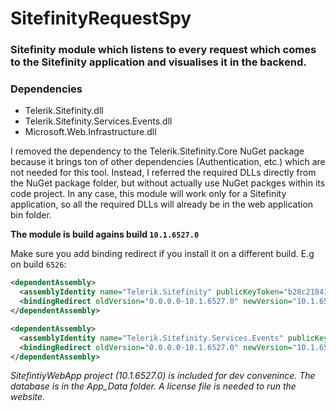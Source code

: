 # SitefinityRequestSpy 

### Sitefinity module which listens to every request which comes to the Sitefinity application and visualises it in the backend.



### Dependencies
 - Telerik.Sitefinity.dll
 - Telerik.Sitefinity.Services.Events.dll
 - Microsoft.Web.Infrastructure.dll
 
I removed the dependency to the Telerik.Sitefinity.Core NuGet package because it brings ton of other dependencies (Authentication, etc.) which are not needed for this tool. 
Instead, I referred the required DLLs directly from the NuGet package folder, but without actually use NuGet packges within its code project.
In any case, this module will work only for a Sitefinity application, so all the required DLLs will already be in the web application bin folder.



**The module is build agains build `10.1.6527.0`**


Make sure you add binding redirect if you install it on a different build. E.g on build `6526`:
```xml
<dependentAssembly>
  <assemblyIdentity name="Telerik.Sitefinity" publicKeyToken="b28c218413bdf563" culture="neutral" />
  <bindingRedirect oldVersion="0.0.0.0-10.1.6527.0" newVersion="10.1.6526.0" />
</dependentAssembly>

<dependentAssembly>
  <assemblyIdentity name="Telerik.Sitefinity.Services.Events" publicKeyToken="b28c218413bdf563" culture="neutral" />
  <bindingRedirect oldVersion="0.0.0.0-10.1.6527.0" newVersion="10.1.6526.0" />
</dependentAssembly>
```
*SitefintiyWebApp project (10.1.6527.0) is included for dev convenince.
The database is in the App_Data folder. A license file is needed to run the website.*
